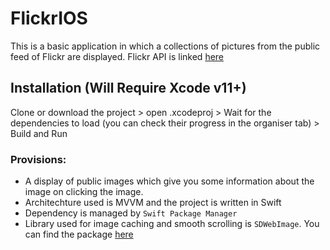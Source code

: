 # FlickrIOS
This is a basic application in which a collections of pictures from the public feed of Flickr are displayed. Flickr API is linked [here](https://www.flickr.com/services/feeds/)

## Installation (Will Require Xcode v11+)
Clone or download the project > open .xcodeproj > Wait for the dependencies to load (you can check their progress in the organiser tab) > Build and Run

### Provisions:
* A display of public images which give you some information about the image on clicking the image.
* Architechture used is MVVM and the project is written in Swift
* Dependency is managed by `Swift Package Manager`
* Library used for image caching and smooth scrolling is `SDWebImage`. You can find the package [here](https://github.com/SDWebImage/SDWebImage)
